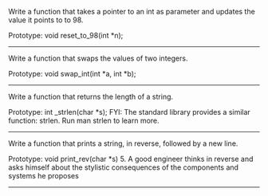Write a function that takes a pointer to an int as parameter and updates the value it points to to 98.

Prototype: void reset_to_98(int *n);
*********************************************************
Write a function that swaps the values of two integers.

Prototype: void swap_int(int *a, int *b);
*********************************************************
Write a function that returns the length of a string.

Prototype: int _strlen(char *s);
FYI: The standard library provides a similar function: strlen. Run man strlen to learn more.
********************************************************
Write a function that prints a string, in reverse, followed by a new line.

Prototype: void print_rev(char *s)
5. A good engineer thinks in reverse and asks himself about the stylistic consequences of the components and systems he proposes
*****************************************************************


